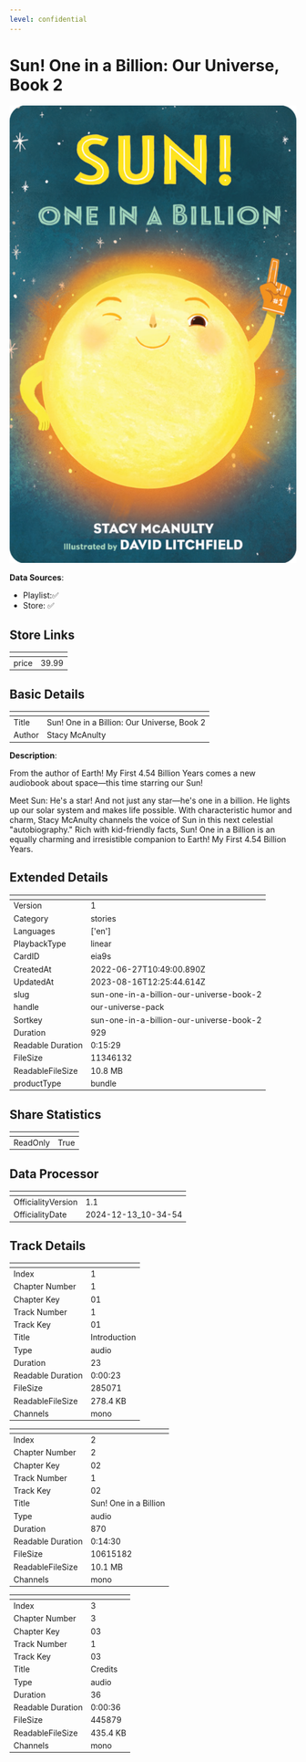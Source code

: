 ```yaml
---
level: confidential
---
```

# Sun! One in a Billion: Our Universe, Book 2

![card_[eia9s].png](../../img/cards/card_[eia9s].png)

**Data Sources**: 

- Playlist:✅
- Store: ✅


## Store Links

| <!-- --> | <!-- --> |
| - | - |
| price | 39.99 |


## Basic Details

| <!-- --> | <!-- --> |
| - | - |
| Title | Sun! One in a Billion: Our Universe, Book 2 |
| Author | Stacy McAnulty |

**Description**:

From the author of Earth! My First 4.54 Billion Years comes a new audiobook about space—this time starring our Sun!

Meet Sun: He's a star! And not just any star—he's one in a billion. He lights up our solar system and makes life possible. With characteristic humor and charm, Stacy McAnulty channels the voice of Sun in this next celestial "autobiography." Rich with kid-friendly facts, Sun! One in a Billion is an equally charming and irresistible companion to Earth! My First 4.54 Billion Years.



## Extended Details

| <!-- --> | <!-- --> |
| - | - |
| Version | 1 |
| Category | stories |
| Languages | ['en'] |
| PlaybackType | linear |
| CardID | eia9s |
| CreatedAt | 2022-06-27T10:49:00.890Z |
| UpdatedAt | 2023-08-16T12:25:44.614Z |
| slug | sun-one-in-a-billion-our-universe-book-2 |
| handle | our-universe-pack |
| Sortkey | sun-one-in-a-billion-our-universe-book-2 |
| Duration | 929 |
| Readable Duration | 0:15:29 |
| FileSize | 11346132 |
| ReadableFileSize | 10.8 MB |
| productType | bundle |


## Share Statistics

| <!-- --> | <!-- --> |
| - | - |
| ReadOnly | True |


## Data Processor

| <!-- --> | <!-- --> |
| - | - |
| OfficialityVersion | 1.1
| OfficialityDate | 2024-12-13_10-34-54


## Track Details

| <!-- --> | <!-- --> |
| - | - |
| Index | 1 |
| Chapter Number | 1 |
| Chapter Key | 01 |
| Track Number | 1 |
| Track Key | 01 |
| Title | Introduction |
| Type | audio |
| Duration | 23 |
| Readable Duration | 0:00:23 |
| FileSize | 285071 |
| ReadableFileSize | 278.4 KB |
| Channels | mono |

| <!-- --> | <!-- --> |
| - | - |
| Index | 2 |
| Chapter Number | 2 |
| Chapter Key | 02 |
| Track Number | 1 |
| Track Key | 02 |
| Title | Sun! One in a Billion |
| Type | audio |
| Duration | 870 |
| Readable Duration | 0:14:30 |
| FileSize | 10615182 |
| ReadableFileSize | 10.1 MB |
| Channels | mono |

| <!-- --> | <!-- --> |
| - | - |
| Index | 3 |
| Chapter Number | 3 |
| Chapter Key | 03 |
| Track Number | 1 |
| Track Key | 03 |
| Title | Credits |
| Type | audio |
| Duration | 36 |
| Readable Duration | 0:00:36 |
| FileSize | 445879 |
| ReadableFileSize | 435.4 KB |
| Channels | mono |

